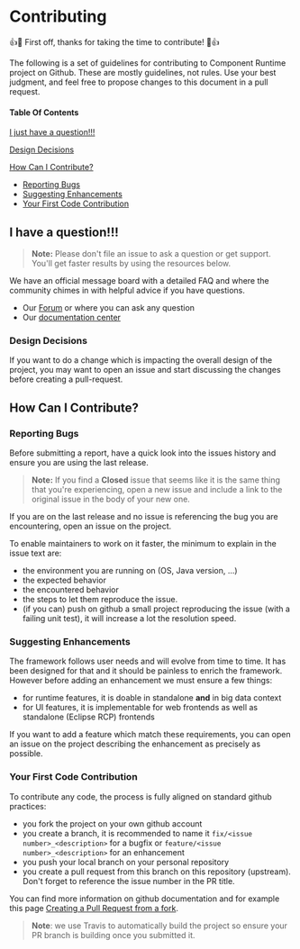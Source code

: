 # Contributing

:+1::tada: First off, thanks for taking the time to contribute! :tada::+1:

The following is a set of guidelines for contributing to Component Runtime project on Github.
These are mostly guidelines, not rules.
Use your best judgment, and feel free to propose changes to this document in a pull request.

#### Table Of Contents


[I just have a question!!!](#i-have-a-questoin)

[Design Decisions](#design-decisions)

[How Can I Contribute?](#how-can-i-contribute)
  * [Reporting Bugs](#reporting-bugs)
  * [Suggesting Enhancements](#suggesting-enhancements)
  * [Your First Code Contribution](#your-first-code-contribution)


## I have a question!!!

> **Note:** Please don't file an issue to ask a question or get support. You'll get faster results by using the resources below.

We have an official message board with a detailed FAQ and where the community chimes in with helpful advice if you have questions.

* Our [Forum](https://www.talendforge.org/forum/) or where you can ask any question
* Our [documentation center](https://help.talend.com/)

### Design Decisions

If you want to do a change which is impacting the overall design of the project,
you may want to open an issue and start discussing the changes before creating
a pull-request.

## How Can I Contribute?

### Reporting Bugs

Before submitting a report, have a quick look into the issues history
and ensure you are using the last release.

> **Note:** If you find a **Closed** issue that seems like it is
the same thing that you're experiencing, open a new issue and
include a link to the original issue in the body of your new one.

If you are on the last release and no issue is referencing the bug you are encountering,
open an issue on the project.

To enable maintainers to work on it faster, the minimum to explain in the issue text are:
- the environment you are running on (OS, Java version, ...)
- the expected behavior
- the encountered behavior
- the steps to let them reproduce the issue.
- (if you can) push on github a small project reproducing the issue (with a failing unit test), it will increase a lot the resolution speed.

### Suggesting Enhancements

The framework follows user needs and will evolve from time to time. It has been designed for that
and it should be painless to enrich the framework. However before adding an enhancement we must ensure a few things:

- for runtime features, it is doable in standalone **and** in big data context
- for UI features, it is implementable for web frontends as well as standalone (Eclipse RCP) frontends

If you want to add a feature which match these requirements, you can open an issue on the project
describing the enhancement as precisely as possible.

### Your First Code Contribution

To contribute any code, the process is fully aligned on standard github practices:

- you fork the project on your own github account
- you create a branch, it is recommended to name it `fix/<issue number>_<description>` for a bugfix or `feature/<issue number>_<description>` for an enhancement
- you push your local branch on your personal repository
- you create a pull request from this branch on this repository (upstream). Don't forget to reference the issue number in the PR title.

You can find more information on github documentation and for example this page [Creating a Pull Request from a fork](https://help.github.com/articles/creating-a-pull-request-from-a-fork/).

> **Note**: we use Travis to automatically build the project so ensure your PR branch is building once you submitted it. 
